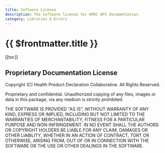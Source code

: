 ```yaml
---
title: Software License
description: The software license for HPDC API Documentation.
category: Libraries & Errors
---
```


# {{ $frontmatter.title }}

[[toc]]

## Proprietary Documentation License

Copyright (C) Health Product Declaration Collaborative. All Rights Reserved.

Proprietary and confidential. Unauthorized copying of any files, images or data in this package, via any medium is strictly prohibited.

THE SOFTWARE IS PROVIDED "AS IS", WITHOUT WARRANTY OF ANY KIND, EXPRESS OR IMPLIED, INCLUDING BUT NOT LIMITED TO THE WARRANTIES OF MERCHANTABILITY, FITNESS FOR A PARTICULAR PURPOSE AND NON-INFRINGEMENT. IN NO EVENT SHALL THE AUTHORS OR COPYRIGHT HOLDERS BE LIABLE FOR ANY CLAIM, DAMAGES OR OTHER LIABILITY, WHETHER IN AN ACTION OF CONTRACT, TORT OR OTHERWISE, ARISING FROM, OUT OF OR IN CONNECTION WITH THE SOFTWARE OR THE USE OR OTHER DEALINGS IN THE SOFTWARE.
